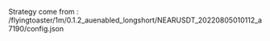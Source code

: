 Strategy come from : /flyingtoaster/1m/0.1.2_auenabled_longshort/NEARUSDT_20220805010112_a7190/config.json